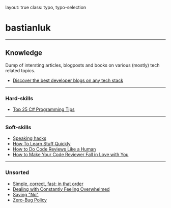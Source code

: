 layout: true
class: typo, typo-selection

# bastianluk

---

## Knowledge

Dump of intersting articles, blogposts and books on various (mostly) tech related topics.

- [Discover the best developer blogs on any tech stack](https://bloggingfordevs.com/trends/)

---

### Hard-skills

- [Top 25 C# Programming Tips](https://hackernoon.com/top-25-c-programming-tips-xlo31wv)

---

### Soft-skills

- [Speaking hacks](https://www.speakinghacks.com/)
- [How To Learn Stuff Quickly](https://www.joshwcomeau.com/blog/how-to-learn-stuff-quickly/)
- [How to Do Code Reviews Like a Human](https://mtlynch.io/human-code-reviews-1/#what-is-a-code-review)
- [How to Make Your Code Reviewer Fall in Love with You](https://mtlynch.io/code-review-love/)

---

### Unsorted

- [Simple, correct, fast: in that order](https://drewdevault.com/2018/07/09/Simple-correct-fast.html)
- [Dealing with Constantly Feeling Overwhelmed](https://hbr-org.cdn.ampproject.org/c/s/hbr.org/amp/2019/10/how-to-deal-with-constantly-feeling-overwhelmed)
- [Saying "No"](https://betterhumans.pub/how-i-learned-to-say-no-and-tips-for-doing-it-yourself-4fc5db4ff108)
- [Zero-Bug Policy](https://www.infoq.com/news/2020/10/zero-bug-policy-redgate/)